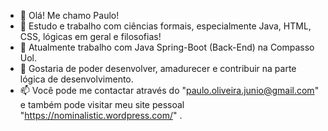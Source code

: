 - 👋 Olá! Me chamo Paulo!
- 👀 Estudo e trabalho com ciências formais, especialmente Java, HTML, CSS, lógicas em geral e filosofias!
- 🌱 Atualmente trabalho com Java Spring-Boot (Back-End) na Compasso Uol.
- 💞️ Gostaria de poder desenvolver, amadurecer e contribuir na parte lógica de desenvolvimento.
- 📫 Você pode me contactar através do "paulo.oliveira.junio@gmail.com" e também pode visitar meu site pessoal "https://nominalistic.wordpress.com/" .

<!---
PJ-Oliveira/PJ-Oliveira is a ✨ special ✨ repository because its `README.md` (this file) appears on your GitHub profile.
You can click the Preview link to take a look at your changes.
--->
